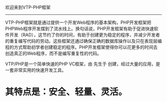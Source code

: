 欢迎来到VTP-PHP框架

--------------------------------------------------------------------------------

VTP-PHP框架就是通过提供一个开发Web程序的基本架构，PHP开发框架把PHPWeb程序开发摆到了流水线上。换句话说，PHP开发框架有助于促进快速软件开发（RAD），这节约了你的时间，有助于创建更为稳定的程序，并减少开发者的重复编写代码的劳动。这些框架还通过确保正确的数据库操作以及只在表现层编程的方式帮助初学者创建稳定的程序。PHP开发框架使得你可以花更多的时间去创造真正的Web程序，而不是编写重复性的代码。 

VTP/PHP是一个简单快速的PHP VC框架，由 先生于 创建，经过大量的应用，是一套非常实用的快速开发工具。


# 其特点是：安全、轻量、灵活。 


